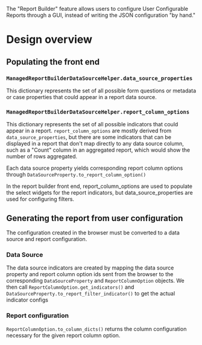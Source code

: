 The "Report Builder" feature allows users to configure User Configurable Reports through a GUI, instead of writing
the JSON configuration "by hand."


# Design overview

## Populating the front end

### `ManagedReportBuilderDataSourceHelper.data_source_properties`
This dictionary represents the set of all possible form questions or metadata or case
properties that could appear in a report data source.

### `ManagedReportBuilderDataSourceHelper.report_column_options`
This dictionary represents the set of all possible indicators that could appear in a
report. `report_column_options` are mostly derived from `data_source_properties`, but
there are some indicators that can be displayed in a report that don't map directly to
any data source column, such as a "Count" column in an aggregated report, which would
show the number of rows aggregated.

Each data source property yields corresponding report column options through
`DataSourceProperty.to_report_column_option()`

In the report builder front end, report_column_options are used to populate the select
widgets for the report indicators, but data_source_properties are used for configuring
filters.


## Generating the report from user configuration
The configuration created in the browser must be converted to a data source and report
configuration.

### Data Source
The data source indicators are created by mapping the data source property and report
column option ids sent from the browser to the corresponding `DataSourceProperty` and
`ReportColumnOption` objects. We then call `ReportColumnOption.get_indicators()` and
`DataSourceProperty.to_report_filter_indicator()` to get the actual indicator configs

### Report configuration
`ReportColumnOption.to_column_dicts()` returns the column configuration necessary for the
given report column option.
